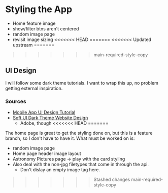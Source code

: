 # Styling the App

- Home feature image
- show/filter btns aren't centered
- random image page
- revisit image sizing
<<<<<<< HEAD
=======
<<<<<<< Updated upstream
=======
>>>>>>> main-required-style-copy

## UI Design

I will follow some dark theme tutorials.
I want to wrap this up, no problem getting external inspiration.

### Sources

- [Mobile App UI Design Tutorial](https://www.youtube.com/watch?v=jYAmKNOJ4Ck)
- [Soft UI Dark Theme Website Design](https://www.youtube.com/watch?v=-kTw4tP1rjw)
  - Adobe, though
<<<<<<< HEAD
=======

The home page is great to get the styling done on, but this is a feature branch, so I don't have to have it.
What must be worked on is:

- random image page
- Home page header image layout
- Astronomy Pictures page -> play with the card styling
- Also deal with the non-jpg filetypes that come in through the api.
  - Don't dislay an empty image tag here.
>>>>>>> Stashed changes
>>>>>>> main-required-style-copy

